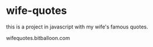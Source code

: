 # wife-quotes

this is a project in javascript with my wife's famous quotes.


wifequotes.bitballoon.com
